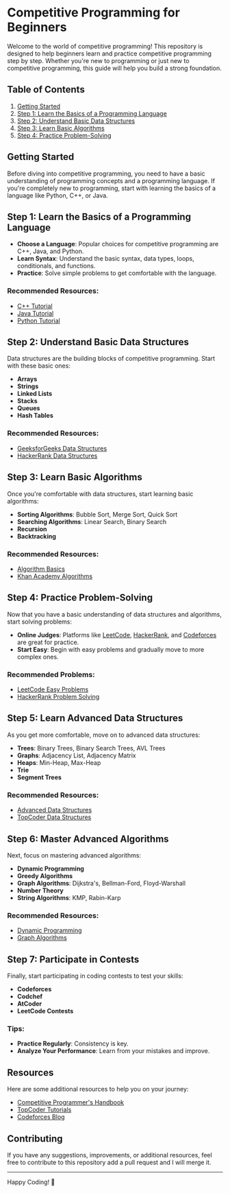 # Competitive Programming for Beginners

Welcome to the world of competitive programming! This repository is designed to help beginners learn and practice competitive programming step by step. Whether you're new to programming or just new to competitive programming, this guide will help you build a strong foundation.

## Table of Contents
1. [Getting Started](#getting-started)
2. [Step 1: Learn the Basics of a Programming Language](#step-1-learn-the-basics-of-a-programming-language)
3. [Step 2: Understand Basic Data Structures](#step-2-understand-basic-data-structures)
4. [Step 3: Learn Basic Algorithms](#step-3-learn-basic-algorithms)
5. [Step 4: Practice Problem-Solving](#step-4-practice-problem-solving)
## Getting Started

Before diving into competitive programming, you need to have a basic understanding of programming concepts and a programming language. If you're completely new to programming, start with learning the basics of a language like Python, C++, or Java.

## Step 1: Learn the Basics of a Programming Language

- **Choose a Language**: Popular choices for competitive programming are C++, Java, and Python.
- **Learn Syntax**: Understand the basic syntax, data types, loops, conditionals, and functions.
- **Practice**: Solve simple problems to get comfortable with the language.

### Recommended Resources:
- [C++ Tutorial](https://www.learncpp.com/)
- [Java Tutorial](https://www.w3schools.com/java/)
- [Python Tutorial](https://www.learnpython.org/)

## Step 2: Understand Basic Data Structures

Data structures are the building blocks of competitive programming. Start with these basic ones:

- **Arrays**
- **Strings**
- **Linked Lists**
- **Stacks**
- **Queues**
- **Hash Tables**

### Recommended Resources:
- [GeeksforGeeks Data Structures](https://www.geeksforgeeks.org/data-structures/)
- [HackerRank Data Structures](https://www.hackerrank.com/domains/tutorials/10-days-of-javascript)

## Step 3: Learn Basic Algorithms

Once you're comfortable with data structures, start learning basic algorithms:

- **Sorting Algorithms**: Bubble Sort, Merge Sort, Quick Sort
- **Searching Algorithms**: Linear Search, Binary Search
- **Recursion**
- **Backtracking**

### Recommended Resources:
- [Algorithm Basics](https://www.geeksforgeeks.org/fundamentals-of-algorithms/)
- [Khan Academy Algorithms](https://www.khanacademy.org/computing/computer-science/algorithms)

## Step 4: Practice Problem-Solving

Now that you have a basic understanding of data structures and algorithms, start solving problems:

- **Online Judges**: Platforms like [LeetCode](https://leetcode.com/), [HackerRank](https://www.hackerrank.com/), and [Codeforces](https://codeforces.com/) are great for practice.
- **Start Easy**: Begin with easy problems and gradually move to more complex ones.

### Recommended Problems:
- [LeetCode Easy Problems](https://leetcode.com/problemset/all/?difficulty=Easy)
- [HackerRank Problem Solving](https://www.hackerrank.com/domains/tutorials/10-days-of-javascript)

## Step 5: Learn Advanced Data Structures

As you get more comfortable, move on to advanced data structures:

- **Trees**: Binary Trees, Binary Search Trees, AVL Trees
- **Graphs**: Adjacency List, Adjacency Matrix
- **Heaps**: Min-Heap, Max-Heap
- **Trie**
- **Segment Trees**

### Recommended Resources:
- [Advanced Data Structures](https://www.geeksforgeeks.org/advanced-data-structures/)
- [TopCoder Data Structures](https://www.topcoder.com/community/competitive-programming/tutorials/)

## Step 6: Master Advanced Algorithms

Next, focus on mastering advanced algorithms:

- **Dynamic Programming**
- **Greedy Algorithms**
- **Graph Algorithms**: Dijkstra's, Bellman-Ford, Floyd-Warshall
- **Number Theory**
- **String Algorithms**: KMP, Rabin-Karp

### Recommended Resources:
- [Dynamic Programming](https://www.geeksforgeeks.org/dynamic-programming/)
- [Graph Algorithms](https://www.geeksforgeeks.org/graph-data-structure-and-algorithms/)

## Step 7: Participate in Contests

Finally, start participating in coding contests to test your skills:

- **Codeforces**
- **Codchef**
- **AtCoder**
- **LeetCode Contests**

### Tips:
- **Practice Regularly**: Consistency is key.
- **Analyze Your Performance**: Learn from your mistakes and improve.

## Resources

Here are some additional resources to help you on your journey:

- [Competitive Programmer's Handbook](https://cses.fi/book/book.pdf)
- [TopCoder Tutorials](https://www.topcoder.com/community/competitive-programming/tutorials/)
- [Codeforces Blog](https://codeforces.com/blog/entry/23054)

## Contributing

If you have any suggestions, improvements, or additional resources, feel free to contribute to this repository add a pull request and I will merge it. 

---

Happy Coding! 🚀
